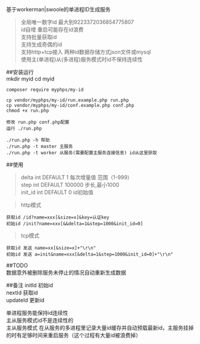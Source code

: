 基于workerman|swoole的单进程ID生成服务  
>全局唯一数字id 最大到9223372036854775807    
>id自增 重启可能存在id浪费  
>支持批量获取id   
>支持生成奇偶的id  
>支持http+tcp接入
>两种id数据存储方式json文件或mysql   
>使用主(单进程)从(多进程)服务模式时id不保持连续性 

##安装运行   
    mkdir myid
    cd myid
    
    composer require myphps/my-id
    
    cp vendor/myphps/my-id/run.example.php run.php
    cp vendor/myphps/my-id/conf.example.php conf.php
    chmod +x run.php
    
    修改 run.php conf.php配置
    运行 ./run.php 
    
    ./run.php -h 帮助
    ./run.php -t master 主服务
    ./run.php -t worker 从服务(需要配置主服务连接信息) id从这里获取

##使用   
>delta int DEFAULT 1 每次增量值  范围（1-999）  
>step int DEFAULT 100000 步长,最小1000  
>init_id int DEFAULT 0 id初始值

>http模式 

    获取id /id?name=xxx[&size=x]&key=认证key
    初始id /init?name=xxx[&&delta=1&step=1000&init_id=0]
    
>tcp模式  

    获取id 发送 name=xx[&size=x]+"\r\n" 
    初始id 发送 a=init&name=xxx[&delta=1&step=1000&init_id=0]+"\r\n" 
    
##TODO  
数据意外被删除服务未停止的情况自动重新生成数据

##备注
initId 初始id  
nextId 获取id  
updateId 更新id

单进程服务能保持id连续性   
主从服务模式id不是连续性的   
主从服务模式 在从服务的多进程里记录大量id缓存并自动预载最新id，主服务挂掉的时有足够时间来重启服务（这个过程有大量id被浪费掉）
